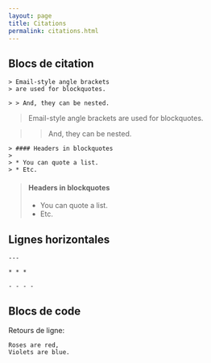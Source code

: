 ```yaml
---
layout: page
title: Citations
permalink: citations.html
---
```


## Blocs de citation

```
> Email-style angle brackets
> are used for blockquotes.

> > And, they can be nested.
```


> Email-style angle brackets
> are used for blockquotes.

> > And, they can be nested.

```
> #### Headers in blockquotes
> 
> * You can quote a list.
> * Etc.
```


> #### Headers in blockquotes
> 
> * You can quote a list.
> * Etc.

## Lignes horizontales

```
---

* * *

- - - - 
```


## Blocs de code

Retours de ligne: 

```
Roses are red,   
Violets are blue.
```
